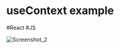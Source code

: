 # useContext example
#React
#JS




![Screenshot_2](https://user-images.githubusercontent.com/88527463/159583361-5f47414d-0206-4f37-b806-943fd71d782f.png)
